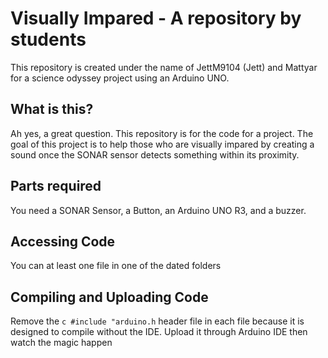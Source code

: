 # Visually Impared - A repository by students
This repository is created under the name of JettM9104 (Jett) and Mattyar for a science odyssey project using an Arduino UNO.

## What is this?
Ah yes, a great question. This repository is for the code for a project. The goal of this project is to help those who are visually impared by creating a sound once the SONAR sensor detects something within its proximity.

## Parts required
You need a SONAR Sensor, a Button, an Arduino UNO R3, and a buzzer.

## Accessing Code
You can at least one file in one of the dated folders

## Compiling and Uploading Code
Remove the ```c
#include "arduino.h``` header file in each file because it is designed to compile without the IDE. Upload it through Arduino IDE then watch the magic happen
